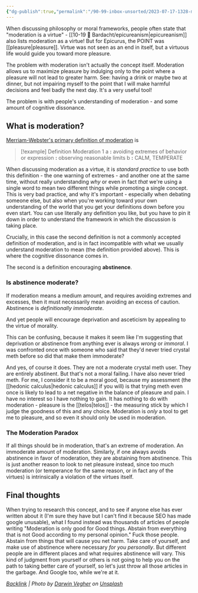 ```yaml
---
{"dg-publish":true,"permalink":"/90-99-inbox-unsorted/2023-07-17-1328-moderation-as-a-virtue/","title":"Moderation as a Virtue","tags":[null],"noteIcon":"","created":"2023-07-17T15:06:07","updated":"2023-07-17T15:06:50.994-04:00"}
---
```




When discussing philosophy or moral frameworks, people often state that "moderation is a virtue" - [[10-19 💢 Bardacht/epicureanism\|epicureanism]] also lists moderation as a virtue! But for Epicurus, the POINT was [[pleasure\|pleasure]]. Virtue was not seen as an end in itself, but a virtuous life would guide you toward more pleasure. 

The problem with moderation isn't actually the concept itself. Moderation allows us to maximize pleasure by indulging only to the point where a pleasure will not lead to greater harm. See: having a drink or maybe two at dinner, but not impairing myself to the point that I will make harmful decisions and feel badly the next day. It's a very useful tool!

The problem is with people's understanding of moderation - and some amount of cognitive dissonance. 

## What is moderation?
[Merriam-Webster's primary definition of moderation](https://www.merriam-webster.com/dictionary/moderation) is 
> [!example] Definition
Moderation 1
a **:** avoiding extremes of behavior or expression **:** observing reasonable limits
b **:** CALM, TEMPERATE

When discussing moderation as a virtue, it is *standard practice* to use both this definition - the one warning of extremes - and another one at the same time, without really understanding *why* or even in fact *that* we're using a single word to mean two different things while promoting a single concept. This is very bad practice, and why it's important - especially when debating someone else, but also when you're working toward your own understanding of the world that you get your definitions down before you even start. You can use literally any definition you like, but you have to pin it down in order to understand the framework in which the discussion is taking place.

Crucially, in this case the second definition is not a commonly accepted definition of moderation, and is in fact incompatible with what we usually understand moderation to mean (the definition provided above). This is where the cognitive dissonance comes in.

The second is a definition encouraging **abstinence**. 

### Is abstinence moderate?
If moderation means a medium amount, and requires avoiding extremes and excesses, then it must necessarily mean avoiding an excess of caution. Abstinence is *definitionally immoderate*. 

And yet people will encourage deprivation and asceticism by appealing to the virtue of morality.

This can be confusing, because it makes it seem like I'm suggesting that deprivation or abstinence from anything ever is always *wrong* or *immoral*. I was confronted once with someone who said that they'd never tried crystal meth before so did that make them immoderate?

And yes, of course it does. They are not a moderate crystal meth user. They are entirely abstinent. But that's not a moral failing. I have also never tried meth. For me, I consider it to be a moral good, because my assessment (the [[hedonic calculus\|hedonic calculus]] if you will) is that trying meth even once is likely to lead to a net negative in the balance of pleasure and pain. I have no interest so I have nothing to gain. It has nothing to do with moderation - pleasure is the [[telos\|telos]] - the measuring stick by which I judge the goodness of this and any choice. Moderation is *only* a tool to get me to pleasure, and so even it should only be used in moderation.

### The Moderation Paradox
If all things should be in moderation, that's an extreme of moderation. An immoderate amount of moderation. 
Similarly, if one always avoids abstinence in favor of moderation, they are abstaining from abstinence. 
This is just another reason to look to net pleasure instead, since too much moderation (or temperance for the same reason, or in fact any of the virtues) is intrinsically a violation of the virtues itself.

## Final thoughts
When trying to research this concept, and to see if anyone else has ever written about it (I'm sure they have but I can't find it because SEO has made google unusable), what I found instead was thousands of articles of people writing "Moderation is only good for Good things. Abstain from everything that is not Good according to my personal opinion." 
Fuck those people. 
Abstain from things that will cause you net harm. Take care of yourself, and make use of abstinence where necessary *for you personally*. 
But different people are in different places and what requires abstinence will vary. 
This kind of judgment from yourself or others is not going to help you on the path to taking better care of yourself, so let's just throw all those articles in the garbage. And Google too, while we're at it.


*[Backlink](https://unsplash.com/photos/W_ZYCEUapF0) | Photo by [Darwin Vegher](https://unsplash.com/@darwiiiin?utm_source=Obsidian%20Image%20Inserter%20Plugin&utm_medium=referral) on [Unsplash](https://unsplash.com/?utm_source=Obsidian%20Image%20Inserter%20Plugin&utm_medium=referral)*
